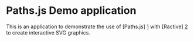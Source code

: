 Paths.js Demo application
=========================

This is an application to demonstrate the use of [Paths.js] [1] with [Ractive] [2] to create interactive SVG graphics.

[1]: https://github.com/andreaferretti/paths-js
[2]: http://www.ractivejs.org/
